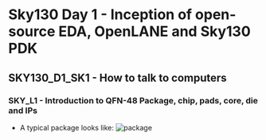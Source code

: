 # Sky130 Day 1 - Inception of open-source EDA, OpenLANE and Sky130 PDK

## SKY130_D1_SK1 - How to talk to computers

### SKY_L1 - Introduction to QFN-48 Package, chip, pads, core, die and IPs

- A typical package looks like:
  ![package]([https://github.com/rdaryani3/vsd-soc-design/images/package.png](https://github.com/rdaryani3/vsd-soc-design/blob/main/images/package.png))





